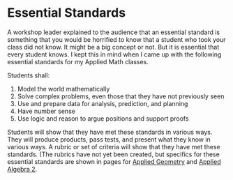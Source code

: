 # Essential Standards

A workshop leader explained to the audience that an essential standard is something that you would be horrified to know that a student who took your class did not know.  It might be a big concept or not.  But it is essential that every student knows.  I kept this in mind when I came up with the following essential standards for my Applied Math classes.

Students shall:
1. Model the world mathematically
1. Solve complex problems, even those that they have not previously seen
1. Use and prepare data for analysis, prediction, and planning
1. Have number sense
1. Use logic and reason to argue positions and support proofs

Students will show that they have met these standards in various ways.  They will produce products, pass tests, and present what they know in various ways.  A rubric or set of criteria will show that they have met these standards.  (The rubrics have not yet been created, but specifics for these essential standards are shown in pages for [Applied Geometry](https://github.com/MichaelTMiyoshi/AppliedMathWithMiyoshi/blob/main/AppliedGeometry/EssentialStandards-AppliedGeometry.md) and [Applied Algebra 2](https://github.com/MichaelTMiyoshi/AppliedMathWithMiyoshi/blob/main/AppliedAlgebra2/EssentialStandards-AppliedAlgebra2.md).
